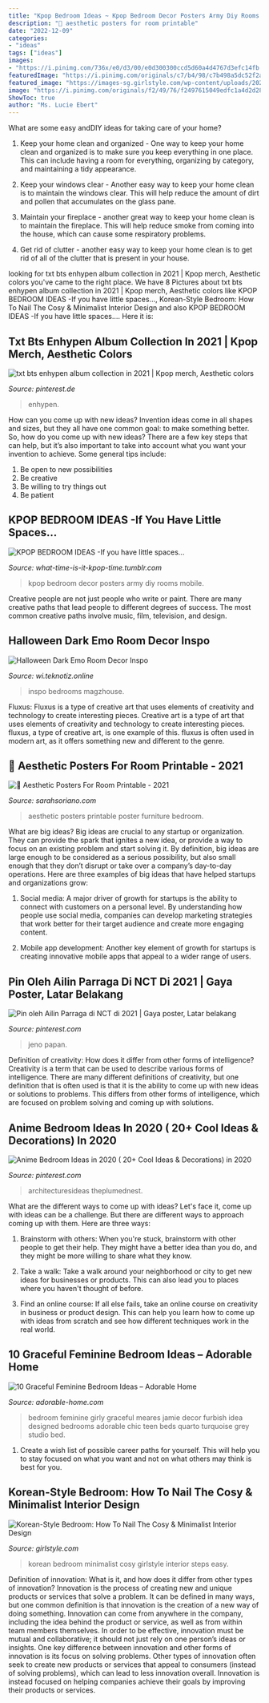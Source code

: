 ```yaml
---
title: "Kpop Bedroom Ideas ~ Kpop Bedroom Decor Posters Army Diy Rooms Mobile"
description: "🖤 aesthetic posters for room printable"
date: "2022-12-09"
categories:
- "ideas"
tags: ["ideas"]
images:
- "https://i.pinimg.com/736x/e0/d3/00/e0d300300ccd5d60a4d4767d3efc14fb.jpg"
featuredImage: "https://i.pinimg.com/originals/c7/b4/98/c7b498a5dc52f2acda1adc932226f0f4.jpg"
featured_image: "https://images-sg.girlstyle.com/wp-content/uploads/2020/03/0cec17d12bcef3ba900ad79c66fc2d10.jpg"
image: "https://i.pinimg.com/originals/f2/49/76/f2497615049edfc1a4d2d28c7cee525c.jpg"
ShowToc: true
author: "Ms. Lucie Ebert"
---
```



What are some easy andDIY ideas for taking care of your home?
1. Keep your home clean and organized - One way to keep your home clean and organized is to make sure you keep everything in one place. This can include having a room for everything, organizing by category, and maintaining a tidy appearance.
2. Keep your windows clear - Another easy way to keep your home clean is to maintain the windows clear. This will help reduce the amount of dirt and pollen that accumulates on the glass pane.

3. Maintain your fireplace - another great way to keep your home clean is to maintain the fireplace. This will help reduce smoke from coming into the house, which can cause some respiratory problems.

4. Get rid of clutter - another easy way to keep your home clean is to get rid of all of the clutter that is present in your house.

	

		
looking for txt bts enhypen album collection in 2021 | Kpop merch, Aesthetic colors you've came to the right place. We have 8 Pictures about txt bts enhypen album collection in 2021 | Kpop merch, Aesthetic colors like KPOP BEDROOM IDEAS -If you have little spaces..., Korean-Style Bedroom: How To Nail The Cosy &amp; Minimalist Interior Design and also KPOP BEDROOM IDEAS -If you have little spaces.... Here it is:
		
    
## Txt Bts Enhypen Album Collection In 2021 | Kpop Merch, Aesthetic Colors

<img loading=lazy src="https://i.pinimg.com/736x/e0/d3/00/e0d300300ccd5d60a4d4767d3efc14fb.jpg" onerror="this.onerror=null;this.src='https://tse1.mm.bing.net/th?id=OIP.7aznxvDvcCl9oxYPq_H_GwHaJ3&amp;pid=15.1';" alt="txt bts enhypen album collection in 2021 | Kpop merch, Aesthetic colors">

_Source: pinterest.de_

>enhypen. 

	

How can you come up with new ideas?
Invention ideas come in all shapes and sizes, but they all have one common goal: to make something better. So, how do you come up with new ideas? There are a few key steps that can help, but it’s also important to take into account what you want your invention to achieve. Some general tips include: 
1. Be open to new possibilities 
2. Be creative 
3. Be willing to try things out 
4. Be patient 

    
## KPOP BEDROOM IDEAS -If You Have Little Spaces...

<img loading=lazy src="https://66.media.tumblr.com/10ebf19e4b853126abfb3de2ba1ea53e/tumblr_ndixdkCkDA1tpc1vpo1_1280.jpg" onerror="this.onerror=null;this.src='https://tse1.mm.bing.net/th?id=OIP.5xSQT6ikKqDqz2nD1JAGwwHaFj&amp;pid=15.1';" alt="KPOP BEDROOM IDEAS -If you have little spaces...">

_Source: what-time-is-it-kpop-time.tumblr.com_

>kpop bedroom decor posters army diy rooms mobile. 

	

Creative people are not just people who write or paint. There are many creative paths that lead people to different degrees of success. The most common creative paths involve music, film, television, and design.

    
## Halloween Dark Emo Room Decor Inspo

<img loading=lazy src="https://i.pinimg.com/originals/c7/b4/98/c7b498a5dc52f2acda1adc932226f0f4.jpg" onerror="this.onerror=null;this.src='https://tse3.mm.bing.net/th?id=OIP.CDhoLg6SHBRY_1Vz7pJddQHaFj&amp;pid=15.1';" alt="Halloween Dark Emo Room Decor Inspo">

_Source: wi.teknotiz.online_

>inspo bedrooms magzhouse. 

	

Fluxus: Fluxus is a type of creative art that uses elements of creativity and technology to create interesting pieces.
Creative art is a type of art that uses elements of creativity and technology to create interesting pieces. fluxus, a type of creative art, is one example of this. fluxus is often used in modern art, as it offers something new and different to the genre.

    
## 🖤 Aesthetic Posters For Room Printable - 2021

<img loading=lazy src="https://i.pinimg.com/originals/f2/49/76/f2497615049edfc1a4d2d28c7cee525c.jpg" onerror="this.onerror=null;this.src='https://tse2.mm.bing.net/th?id=OIP.8mYY3IIDyAg0XEeJdC6RqgHaNL&amp;pid=15.1';" alt="🖤 Aesthetic Posters For Room Printable - 2021">

_Source: sarahsoriano.com_

>aesthetic posters printable poster furniture bedroom. 

	

What are big ideas?
Big ideas are crucial to any startup or organization. They can provide the spark that ignites a new idea, or provide a way to focus on an existing problem and start solving it. By definition, big ideas are large enough to be considered as a serious possibility, but also small enough that they don’t disrupt or take over a company’s day-to-day operations. Here are three examples of big ideas that have helped startups and organizations grow:
1. Social media: A major driver of growth for startups is the ability to connect with customers on a personal level. By understanding how people use social media, companies can develop marketing strategies that work better for their target audience and create more engaging content.

2. Mobile app development: Another key element of growth for startups is creating innovative mobile apps that appeal to a wider range of users.

    
## Pin Oleh Ailin Parraga Di NCT Di 2021 | Gaya Poster, Latar Belakang

<img loading=lazy src="https://i.pinimg.com/736x/b2/eb/4f/b2eb4f20ebcef02ddc9d8e8c39ecc688.jpg" onerror="this.onerror=null;this.src='https://tse2.mm.bing.net/th?id=OIP._Wgju76JhkZU0Tt6xS14lgHaEK&amp;pid=15.1';" alt="Pin oleh Ailin Parraga di NCT di 2021 | Gaya poster, Latar belakang">

_Source: pinterest.com_

>jeno papan. 

	

Definition of creativity: How does it differ from other forms of intelligence?
Creativity is a term that can be used to describe various forms of intelligence. There are many different definitions of creativity, but one definition that is often used is that it is the ability to come up with new ideas or solutions to problems. This differs from other forms of intelligence, which are focused on problem solving and coming up with solutions.

    
## Anime Bedroom Ideas In 2020 ( 20+ Cool Ideas &amp; Decorations) In 2020

<img loading=lazy src="https://i.pinimg.com/originals/c4/14/61/c4146194ff916cb9f46745ad08ca2256.jpg" onerror="this.onerror=null;this.src='https://tse4.mm.bing.net/th?id=OIP.sIz4LhndDJDEBbCz-SZB9AHaHa&amp;pid=15.1';" alt="Anime Bedroom Ideas in 2020 ( 20+ Cool Ideas &amp; Decorations) in 2020">

_Source: pinterest.com_

>architecturesideas theplumednest. 

	

What are the different ways to come up with ideas?
Let's face it, come up with ideas can be a challenge. But there are different ways to approach coming up with them. Here are three ways: 
1. Brainstorm with others: When you're stuck, brainstorm with other people to get their help. They might have a better idea than you do, and they might be more willing to share what they know.

2. Take a walk: Take a walk around your neighborhood or city to get new ideas for businesses or products. This can also lead you to places where you haven't thought of before.

3. Find an online course: If all else fails, take an online course on creativity in business or product design. This can help you learn how to come up with ideas from scratch and see how different techniques work in the real world.

    
## 10 Graceful Feminine Bedroom Ideas – Adorable Home

<img loading=lazy src="https://adorable-home.com/wp-content/gallery/10-graceful-feminine-bedroom-ideas/10-graceful-feminine-bedroom-ideas-1.jpg" onerror="this.onerror=null;this.src='https://tse3.mm.bing.net/th?id=OIP.1nj1n1D6WdBV2Q0NMw4UzgHaLH&amp;pid=15.1';" alt="10 Graceful Feminine Bedroom Ideas – Adorable Home">

_Source: adorable-home.com_

>bedroom feminine girly graceful meares jamie decor furbish idea designed bedrooms adorable chic teen beds quarto turquoise grey studio bed. 

	

1. Create a wish list of possible career paths for yourself. This will help you to stay focused on what you want and not on what others may think is best for you. 

    
## Korean-Style Bedroom: How To Nail The Cosy &amp; Minimalist Interior Design

<img loading=lazy src="https://images-sg.girlstyle.com/wp-content/uploads/2020/03/0cec17d12bcef3ba900ad79c66fc2d10.jpg" onerror="this.onerror=null;this.src='https://tse3.mm.bing.net/th?id=OIP.c8-0vl9hUM1vH5P3nG3vegHaHa&amp;pid=15.1';" alt="Korean-Style Bedroom: How To Nail The Cosy &amp; Minimalist Interior Design">

_Source: girlstyle.com_

>korean bedroom minimalist cosy girlstyle interior steps easy. 

	

Definition of innovation: What is it, and how does it differ from other types of innovation?
Innovation is the process of creating new and unique products or services that solve a problem. It can be defined in many ways, but one common definition is that innovation is the creation of a new way of doing something. Innovation can come from anywhere in the company, including the idea behind the product or service, as well as from within team members themselves. In order to be effective, innovation must be mutual and collaborative; it should not just rely on one person’s ideas or insights. 
One key difference between innovation and other forms of innovation is its focus on solving problems. Other types of innovation often seek to create new products or services that appeal to consumers (instead of solving problems), which can lead to less innovation overall. Innovation is instead focused on helping companies achieve their goals by improving their products or services.

